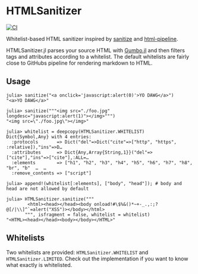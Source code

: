 # HTMLSanitizer

[![CI](https://github.com/JuliaComputing/HTMLSanitizer.jl/actions/workflows/CI.yml/badge.svg)](https://github.com/JuliaComputing/HTMLSanitizer.jl/actions/workflows/CI.yml)

Whitelist-based HTML sanitizer inspired by [sanitize](https://github.com/rgrove/sanitize/) and [html-pipeline](https://github.com/jch/html-pipeline/blob/13057c4dcde5e769dd116682f1bed7e65e920b40/lib/html/pipeline/sanitization_filter.rb).

HTMLSanitizer.jl parses your source HTML with [Gumbo.jl](https://github.com/JuliaWeb/Gumbo.jl) and then filters tags and attributes according to a whitelist. The default whitelists are fairly close to GitHubs pipeline for rendering markdown to HTML.

## Usage

```
julia> sanitize("<a onclick='javascript:alert(0)'>YO DAWG</a>")
"<a>YO DAWG</a>"
```
```
julia> sanitize("""<img src="./foo.jpg" longdesc="javascript:alert(1)"></img>""")
"<img src=\"./foo.jpg\"></img>"
```
```
julia> whitelist = deepcopy(HTMLSanitizer.WHITELIST)
Dict{Symbol,Any} with 4 entries:
  :protocols       => Dict("del"=>Dict("cite"=>["http", "https", :relative]),"ins"=>D…
  :attributes      => Dict{Any,Array{String,1}}("del"=>["cite"],"ins"=>["cite"],:ALL=…
  :elements        => ["h1", "h2", "h3", "h4", "h5", "h6", "h7", "h8", "br", "b"  …  …
  :remove_contents => ["script"]

julia> append!(whitelist[:elements], ["body", "head"]); # body and head are not allowed by default

julia> HTMLSanitizer.sanitize("""
        <html><head></head><body onload!#\$%&()*~+-_.,:;?@[/|\\]^`=alert("XSS")></body></html>
       """, isfragment = false, whitelist = whitelist)
"<HTML><head></head><body></body></HTML>"
```

## Whitelists

Two whitelists are provided: `HTMLSanitizer.WHITELIST` and `HTMLSanitizer.LIMITED`. Check out the
implementation if you want to know what exactly is whitelisted.
